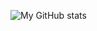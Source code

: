 ![My GitHub stats](https://github-readme-stats.vercel.app/api?username=iantoshkai&count_private=true&show_icons=true&include_all_commits=true&theme=tokyonight)

